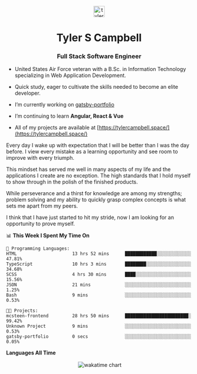 <p align="center">
<a href="https://linkedin.com/in/tyler-campbell36" target="blank"><img align="center" src="https://cdn.jsdelivr.net/npm/simple-icons@3.0.1/icons/linkedin.svg" alt="tyler-campbell36" height="30" width="30" /></a>
</p>
<h1 align="center">Tyler S Campbell</h1>
<h3 align="center">Full Stack Software Engineer</h3>

* United States Air Force veteran with a B.Sc. in Information Technology specializing in Web Application Development. 

* Quick study, eager to cultivate the skills needed to become an elite developer.

* I’m currently working on [gatsby-portfolio](https://github.com/t36campbell/gatsby-portfolio)

* I’m continuing to learn **Angular, React & Vue**

* All of my projects are available at [https://tylercampbell.space/](https://tylercampbell.space/)

Every day I wake up with expectation that I will be better than I was the day before. I view every mistake as a learning opportunity and see room to improve with every triumph.

This mindset has served me well in many aspects of my life and the applications I create are no exception. The high standards that I hold myself to show through in the polish of the finished products.

While perseverance and a thirst for knowledge are among my strengths; problem solving and my ability to quickly grasp complex concepts is what sets me apart from my peers.

I think that I have just started to hit my stride, now I am looking for an opportunity to prove myself.

<!--START_SECTION:waka-->
📊 **This Week I Spent My Time On** 

```text
💬 Programming Languages: 
HTML                     13 hrs 52 mins      ████████████░░░░░░░░░░░░░   47.81% 
TypeScript               10 hrs 3 mins       ████████░░░░░░░░░░░░░░░░░   34.68% 
SCSS                     4 hrs 30 mins       ████░░░░░░░░░░░░░░░░░░░░░   15.56% 
JSON                     21 mins             ░░░░░░░░░░░░░░░░░░░░░░░░░   1.25% 
Bash                     9 mins              ░░░░░░░░░░░░░░░░░░░░░░░░░   0.53%

🐱‍💻 Projects: 
mcsteen-frontend         28 hrs 50 mins      ████████████████████████░   99.42% 
Unknown Project          9 mins              ░░░░░░░░░░░░░░░░░░░░░░░░░   0.53% 
gatsby-portfolio         0 secs              ░░░░░░░░░░░░░░░░░░░░░░░░░   0.05%

```


<!--END_SECTION:waka-->
**Languages All Time** 
<p align="center">&nbsp;<img align="center" alt="wakatime chart"
src="https://wakatime.com/share/@738aac7f-8868-4bc3-a1df-4c36703ee4b6/f86255e0-cf1e-483e-9ae4-5c0fdb9a56f8.png"/></p>

